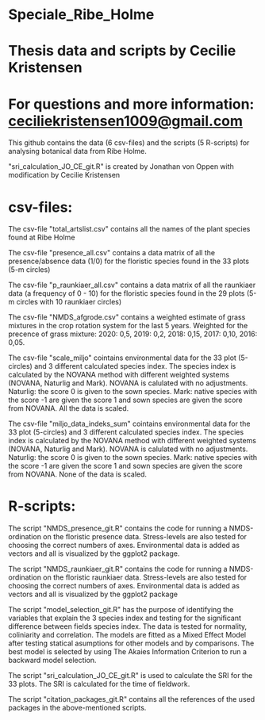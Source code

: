 # Speciale_Ribe_Holme

# Thesis data and scripts by Cecilie Kristensen 
# For questions and more information: ceciliekristensen1009@gmail.com

This github contains the data (6 csv-files) and the scripts (5 R-scripts) 
for analysing botanical data from Ribe Holme.

"sri_calculation_JO_CE_git.R" is created by Jonathan von Oppen with modification by Cecilie Kristensen

# csv-files:

The csv-file "total_artslist.csv" contains all the names of the plant species found at Ribe Holme

The csv-file "presence_all.csv" contains a data matrix of all the presence/absence data (1/0) 
for the floristic species found in the 33 plots (5-m circles)

The csv-file "p_raunkiaer_all.csv" contains a data matrix of all the raunkiaer data (a frequency of 0 - 10)
for the floristic species found in the 29 plots (5-m circles with 10 raunkiaer circles)

The csv-file "NMDS_afgrode.csv" contains a weighted estimate of grass mixtures in the crop rotation system for the last 5 years.
Weighted for the precence of grass mixture: 2020: 0,5, 2019: 0,2, 2018: 0,15, 2017: 0,10, 2016: 0,05.

The csv-file "scale_miljo" cointains environmental data for the 33 plot (5-circles) and 3 different calculated species index.
The species index is calculated by the NOVANA method with different weighted systems (NOVANA, Naturlig and Mark).
NOVANA is calulated with no adjustments. Naturlig: the score 0 is given to the sown species. Mark: native species with the 
score -1 are given the score 1 and sown species are given the score from NOVANA. All the data is scaled. 

The csv-file "miljo_data_indeks_sum" cointains environmental data for the 33 plot (5-circles) and 3 different calculated species index.
The species index is calculated by the NOVANA method with different weighted systems (NOVANA, Naturlig and Mark).
NOVANA is calulated with no adjustments. Naturlig: the score 0 is given to the sown species. Mark: native species with the 
score -1 are given the score 1 and sown species are given the score from NOVANA. None of the data is scaled. 

# R-scripts: 

The script "NMDS_presence_git.R" contains the code for running a NMDS-ordination on the floristic presence data.
Stress-levels are also tested for choosing the correct numbers of axes. 
Environmental data is added as vectors and all is visualized by the ggplot2 package. 

The script "NMDS_raunkiaer_git.R" contains the code for running a NMDS-ordination on the floristic raunkiaer data.
Stress-levels are also tested for choosing the correct numbers of axes. 
Environmental data is added as vectors and all is visualized by the ggplot2 package

The script "model_selection_git.R" has the purpose of identifying the variables that explain the 3 species index 
and testing for the significant difference between fields species index.
The data is tested for normality, coliniarity and correlation. 
The models are fitted as a Mixed Effect Model after testing statical asumptions for other models and by comparisons. 
The best model is selected by using The Akaies Information Criterion to run a backward model selection. 

The script "sri_calculation_JO_CE_git.R" is used to calculate the SRI for the 33 plots. 
The SRI is calculated for the time of fieldwork. 

The script "citation_packages_git.R" contains all the references of the used packages in the above-mentioned scripts. 
